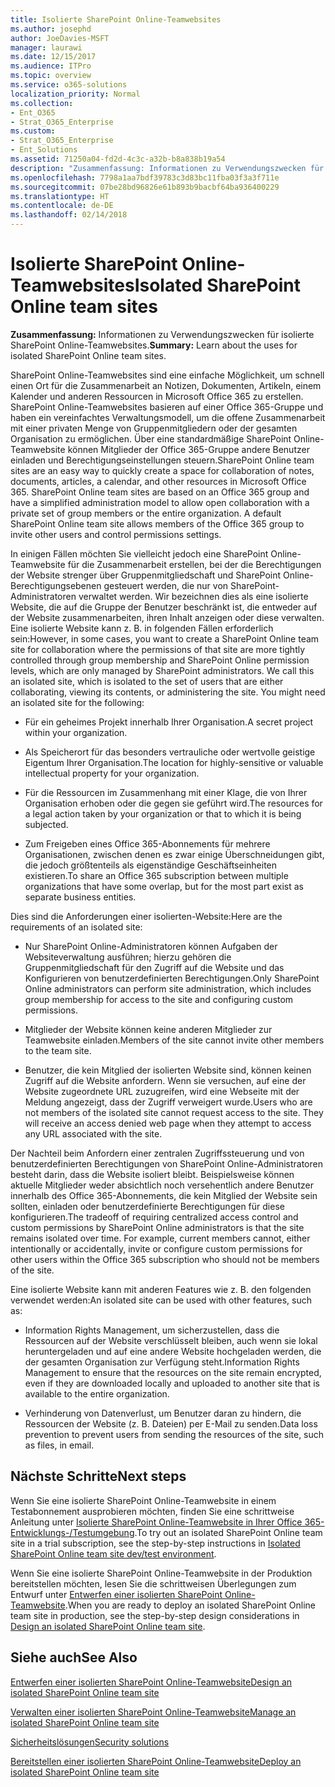```yaml
---
title: Isolierte SharePoint Online-Teamwebsites
ms.author: josephd
author: JoeDavies-MSFT
manager: laurawi
ms.date: 12/15/2017
ms.audience: ITPro
ms.topic: overview
ms.service: o365-solutions
localization_priority: Normal
ms.collection:
- Ent_O365
- Strat_O365_Enterprise
ms.custom:
- Strat_O365_Enterprise
- Ent_Solutions
ms.assetid: 71250a04-fd2d-4c3c-a32b-b8a838b19a54
description: "Zusammenfassung: Informationen zu Verwendungszwecken für isolierte SharePoint Online-Teamwebsites."
ms.openlocfilehash: 7798a1aa7bdf39783c3d83bc11fba03f3a3f711e
ms.sourcegitcommit: 07be28bd96826e61b893b9bacbf64ba936400229
ms.translationtype: HT
ms.contentlocale: de-DE
ms.lasthandoff: 02/14/2018
---
```

# <a name="isolated-sharepoint-online-team-sites"></a><span data-ttu-id="73562-103">Isolierte SharePoint Online-Teamwebsites</span><span class="sxs-lookup"><span data-stu-id="73562-103">Isolated SharePoint Online team sites</span></span>

 <span data-ttu-id="73562-104">**Zusammenfassung:** Informationen zu Verwendungszwecken für isolierte SharePoint Online-Teamwebsites.</span><span class="sxs-lookup"><span data-stu-id="73562-104">**Summary:** Learn about the uses for isolated SharePoint Online team sites.</span></span>
  
<span data-ttu-id="73562-p101">SharePoint Online-Teamwebsites sind eine einfache Möglichkeit, um schnell einen Ort für die Zusammenarbeit an Notizen, Dokumenten, Artikeln, einem Kalender und anderen Ressourcen in Microsoft Office 365 zu erstellen. SharePoint Online-Teamwebsites basieren auf einer Office 365-Gruppe und haben ein vereinfachtes Verwaltungsmodell, um die offene Zusammenarbeit mit einer privaten Menge von Gruppenmitgliedern oder der gesamten Organisation zu ermöglichen. Über eine standardmäßige SharePoint Online-Teamwebsite können Mitglieder der Office 365-Gruppe andere Benutzer einladen und Berechtigungseinstellungen steuern.</span><span class="sxs-lookup"><span data-stu-id="73562-p101">SharePoint Online team sites are an easy way to quickly create a space for collaboration of notes, documents, articles, a calendar, and other resources in Microsoft Office 365. SharePoint Online team sites are based on an Office 365 group and have a simplified administration model to allow open collaboration with a private set of group members or the entire organization. A default SharePoint Online team site allows members of the Office 365 group to invite other users and control permissions settings.</span></span>
  
<span data-ttu-id="73562-p102">In einigen Fällen möchten Sie vielleicht jedoch eine SharePoint Online-Teamwebsite für die Zusammenarbeit erstellen, bei der die Berechtigungen der Website strenger über Gruppenmitgliedschaft und SharePoint Online-Berechtigungsebenen gesteuert werden, die nur von SharePoint-Administratoren verwaltet werden. Wir bezeichnen dies als eine isolierte Website, die auf die Gruppe der Benutzer beschränkt ist, die entweder auf der Website zusammenarbeiten, ihren Inhalt anzeigen oder diese verwalten. Eine isolierte Website kann z. B. in folgenden Fällen erforderlich sein:</span><span class="sxs-lookup"><span data-stu-id="73562-p102">However, in some cases, you want to create a SharePoint Online team site for collaboration where the permissions of that site are more tightly controlled through group membership and SharePoint Online permission levels, which are only managed by SharePoint administrators. We call this an isolated site, which is isolated to the set of users that are either collaborating, viewing its contents, or administering the site. You might need an isolated site for the following:</span></span>
  
- <span data-ttu-id="73562-111">Für ein geheimes Projekt innerhalb Ihrer Organisation.</span><span class="sxs-lookup"><span data-stu-id="73562-111">A secret project within your organization.</span></span>
    
- <span data-ttu-id="73562-112">Als Speicherort für das besonders vertrauliche oder wertvolle geistige Eigentum Ihrer Organisation.</span><span class="sxs-lookup"><span data-stu-id="73562-112">The location for highly-sensitive or valuable intellectual property for your organization.</span></span>
    
- <span data-ttu-id="73562-113">Für die Ressourcen im Zusammenhang mit einer Klage, die von Ihrer Organisation erhoben oder die gegen sie geführt wird.</span><span class="sxs-lookup"><span data-stu-id="73562-113">The resources for a legal action taken by your organization or that to which it is being subjected.</span></span>
    
- <span data-ttu-id="73562-114">Zum Freigeben eines Office 365-Abonnements für mehrere Organisationen, zwischen denen es zwar einige Überschneidungen gibt, die jedoch größtenteils als eigenständige Geschäftseinheiten existieren.</span><span class="sxs-lookup"><span data-stu-id="73562-114">To share an Office 365 subscription between multiple organizations that have some overlap, but for the most part exist as separate business entities.</span></span>
    
<span data-ttu-id="73562-115">Dies sind die Anforderungen einer isolierten-Website:</span><span class="sxs-lookup"><span data-stu-id="73562-115">Here are the requirements of an isolated site:</span></span>
  
- <span data-ttu-id="73562-116">Nur SharePoint Online-Administratoren können Aufgaben der Websiteverwaltung ausführen; hierzu gehören die Gruppenmitgliedschaft für den Zugriff auf die Website und das Konfigurieren von benutzerdefinierten Berechtigungen.</span><span class="sxs-lookup"><span data-stu-id="73562-116">Only SharePoint Online administrators can perform site administration, which includes group membership for access to the site and configuring custom permissions.</span></span>
    
- <span data-ttu-id="73562-117">Mitglieder der Website können keine anderen Mitglieder zur Teamwebsite einladen.</span><span class="sxs-lookup"><span data-stu-id="73562-117">Members of the site cannot invite other members to the team site.</span></span>
    
- <span data-ttu-id="73562-p103">Benutzer, die kein Mitglied der isolierten Website sind, können keinen Zugriff auf die Website anfordern. Wenn sie versuchen, auf eine der Website zugeordnete URL zuzugreifen, wird eine Webseite mit der Meldung angezeigt, dass der Zugriff verweigert wurde.</span><span class="sxs-lookup"><span data-stu-id="73562-p103">Users who are not members of the isolated site cannot request access to the site. They will receive an access denied web page when they attempt to access any URL associated with the site.</span></span>
    
<span data-ttu-id="73562-p104">Der Nachteil beim Anfordern einer zentralen Zugriffssteuerung und von benutzerdefinierten Berechtigungen von SharePoint Online-Administratoren besteht darin, dass die Website isoliert bleibt. Beispielsweise können aktuelle Mitglieder weder absichtlich noch versehentlich andere Benutzer innerhalb des Office 365-Abonnements, die kein Mitglied der Website sein sollten, einladen oder benutzerdefinierte Berechtigungen für diese konfigurieren.</span><span class="sxs-lookup"><span data-stu-id="73562-p104">The tradeoff of requiring centralized access control and custom permissions by SharePoint Online administrators is that the site remains isolated over time. For example, current members cannot, either intentionally or accidentally, invite or configure custom permissions for other users within the Office 365 subscription who should not be members of the site.</span></span>
  
<span data-ttu-id="73562-122">Eine isolierte Website kann mit anderen Features wie z. B. den folgenden verwendet werden:</span><span class="sxs-lookup"><span data-stu-id="73562-122">An isolated site can be used with other features, such as:</span></span>
  
- <span data-ttu-id="73562-123">Information Rights Management, um sicherzustellen, dass die Ressourcen auf der Website verschlüsselt bleiben, auch wenn sie lokal heruntergeladen und auf eine andere Website hochgeladen werden, die der gesamten Organisation zur Verfügung steht.</span><span class="sxs-lookup"><span data-stu-id="73562-123">Information Rights Management to ensure that the resources on the site remain encrypted, even if they are downloaded locally and uploaded to another site that is available to the entire organization.</span></span>
    
- <span data-ttu-id="73562-124">Verhinderung von Datenverlust, um Benutzer daran zu hindern, die Ressourcen der Website (z. B. Dateien) per E-Mail zu senden.</span><span class="sxs-lookup"><span data-stu-id="73562-124">Data loss prevention to prevent users from sending the resources of the site, such as files, in email.</span></span>
    
## <a name="next-steps"></a><span data-ttu-id="73562-125">Nächste Schritte</span><span class="sxs-lookup"><span data-stu-id="73562-125">Next steps</span></span>

<span data-ttu-id="73562-126">Wenn Sie eine isolierte SharePoint Online-Teamwebsite in einem Testabonnement ausprobieren möchten, finden Sie eine schrittweise Anleitung unter [Isolierte SharePoint Online-Teamwebsite in Ihrer Office 365-Entwicklungs-/Testumgebung](isolated-sharepoint-online-team-site-dev-test-environment.md).</span><span class="sxs-lookup"><span data-stu-id="73562-126">To try out an isolated SharePoint Online team site in a trial subscription, see the step-by-step instructions in [Isolated SharePoint Online team site dev/test environment](isolated-sharepoint-online-team-site-dev-test-environment.md).</span></span>
  
<span data-ttu-id="73562-127">Wenn Sie eine isolierte SharePoint Online-Teamwebsite in der Produktion bereitstellen möchten, lesen Sie die schrittweisen Überlegungen zum Entwurf unter [Entwerfen einer isolierten SharePoint Online-Teamwebsite](design-an-isolated-sharepoint-online-team-site.md).</span><span class="sxs-lookup"><span data-stu-id="73562-127">When you are ready to deploy an isolated SharePoint Online team site in production, see the step-by-step design considerations in [Design an isolated SharePoint Online team site](design-an-isolated-sharepoint-online-team-site.md).</span></span>
  
## <a name="see-also"></a><span data-ttu-id="73562-128">Siehe auch</span><span class="sxs-lookup"><span data-stu-id="73562-128">See Also</span></span>

[<span data-ttu-id="73562-129">Entwerfen einer isolierten SharePoint Online-Teamwebsite</span><span class="sxs-lookup"><span data-stu-id="73562-129">Design an isolated SharePoint Online team site</span></span>](design-an-isolated-sharepoint-online-team-site.md)
  
[<span data-ttu-id="73562-130">Verwalten einer isolierten SharePoint Online-Teamwebsite</span><span class="sxs-lookup"><span data-stu-id="73562-130">Manage an isolated SharePoint Online team site</span></span>](manage-an-isolated-sharepoint-online-team-site.md)
  
[<span data-ttu-id="73562-131">Sicherheitslösungen</span><span class="sxs-lookup"><span data-stu-id="73562-131">Security solutions</span></span>](security-solutions.md)

[<span data-ttu-id="73562-132">Bereitstellen einer isolierten SharePoint Online-Teamwebsite</span><span class="sxs-lookup"><span data-stu-id="73562-132">Deploy an isolated SharePoint Online team site</span></span>](deploy-an-isolated-sharepoint-online-team-site.md)


